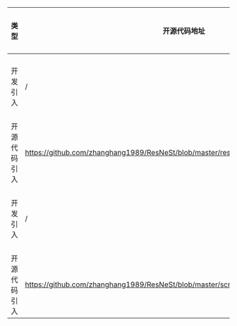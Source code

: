 | 类型     | 开源代码地址                                                       | 文件名                                          | 公网IP地址/公网URL地址/域名/邮箱地址 | 用途说明   |
|--------|--------------------------------------------------------------|----------------------------------------------|------------------------|--------|
| 开发引入 | / | url.ini | https://bbs-img.huaweicloud.com/blogs/img/thumb/1591951315139_8989_1363.png | 下载测试图片 |
| 开源代码引入 | https://github.com/zhanghang1989/ResNeSt/blob/master/resnest/torch/models/resnest.py | ResNeSt50_for_PyTorch/module/models/resnest.py | https://github.com/zhanghang1989/ResNeSt/releases/download/weights_step1/{}-{}.pth | 下载权重文件 |
| 开发引入 | / | url.ini | https://s3.us-west-1.wasabisys.com/resnest/module/{}-{}.pth | 下载权重文件 |
| 开源代码引入 | https://github.com/zhanghang1989/ResNeSt/blob/master/scripts/dataset/prepare_imagenet.py | ResNeSt50_for_PyTorch/module/prepare_imagenet.py | https://raw.githubusercontent.com/soumith/imagenetloader.torch/master/valprep.sh | 下载数据集  |